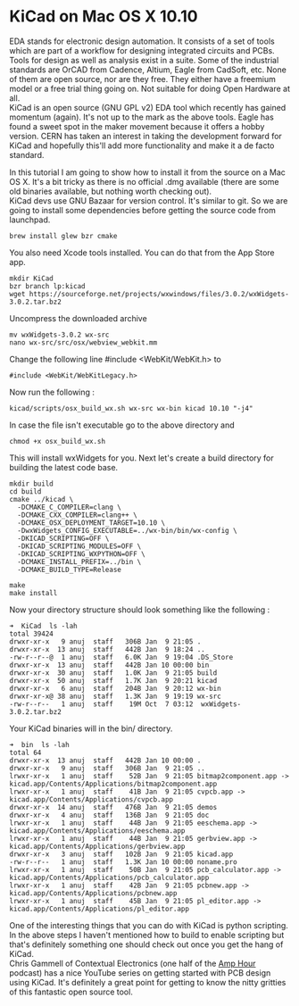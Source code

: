 KiCad on Mac OS X 10.10
=====

EDA stands for electronic design automation. It consists of a set of tools which are part of a workflow for designing integrated circuits and PCBs. Tools for design as well as analysis exist in a suite. 
Some of the industrial standards are OrCAD from Cadence,
Altium, Eagle from CadSoft, etc. None of them are open source, nor are
they free. They either have a freemium model or a free trial thing
going on. Not suitable for doing Open Hardware at all.  
KiCad is an open source (GNU GPL v2) EDA tool which recently has
gained momentum (again). It's not up to the mark as the above
tools. Eagle has found a sweet spot in the maker movement because it
offers a hobby version. CERN has taken an interest in taking the
development forward for KiCad and hopefully this'll add more
functionality and make it a de facto standard.  

In this tutorial I am going to show how to install it from the source
on a Mac OS X. It's a bit tricky as there is no official .dmg
available (there are some old binaries available, but nothing worth
checking out).  
KiCad devs use GNU Bazaar for version control. It's similar to git. So
we are going to install some dependencies before getting the source
code from launchpad.

	brew install glew bzr cmake

You also need Xcode tools installed. You can do that from the App
Store app.

	mkdir KiCad
	bzr branch lp:kicad
	wget https://sourceforge.net/projects/wxwindows/files/3.0.2/wxWidgets-3.0.2.tar.bz2

Uncompress the downloaded archive

	mv wxWidgets-3.0.2 wx-src
	nano wx-src/src/osx/webview_webkit.mm

Change the following line
    #include <WebKit/WebKit.h>
to

    #include <WebKit/WebKitLegacy.h>

Now run the following :

	kicad/scripts/osx_build_wx.sh wx-src wx-bin kicad 10.10 "-j4"

In case the file isn't executable go to the above directory and

	chmod +x osx_build_wx.sh

This will install wxWidgets for you. Next let's create a build
directory for building the latest code base.

    mkdir build
	cd build
	cmake ../kicad \
      -DCMAKE_C_COMPILER=clang \
      -DCMAKE_CXX_COMPILER=clang++ \
      -DCMAKE_OSX_DEPLOYMENT_TARGET=10.10 \
      -DwxWidgets_CONFIG_EXECUTABLE=../wx-bin/bin/wx-config \
      -DKICAD_SCRIPTING=OFF \
      -DKICAD_SCRIPTING_MODULES=OFF \
      -DKICAD_SCRIPTING_WXPYTHON=OFF \
      -DCMAKE_INSTALL_PREFIX=../bin \
      -DCMAKE_BUILD_TYPE=Release

	make
	make install

Now your directory structure should look something like the
following :

	➜  KiCad  ls -lah
	total 39424
	drwxr-xr-x   9 anuj  staff   306B Jan  9 21:05 .
	drwxr-xr-x  13 anuj  staff   442B Jan  9 18:24 ..
	-rw-r--r--@  1 anuj  staff   6.0K Jan  9 19:04 .DS_Store
	drwxr-xr-x  13 anuj  staff   442B Jan 10 00:00 bin
	drwxr-xr-x  30 anuj  staff   1.0K Jan  9 21:05 build
	drwxr-xr-x  50 anuj  staff   1.7K Jan  9 20:21 kicad
	drwxr-xr-x   6 anuj  staff   204B Jan  9 20:12 wx-bin
	drwxr-xr-x@ 38 anuj  staff   1.3K Jan  9 19:19 wx-src
	-rw-r--r--   1 anuj  staff    19M Oct  7 03:12	wxWidgets-3.0.2.tar.bz2


Your KiCad binaries will in the bin/ directory.

	➜  bin  ls -lah
	total 64
	drwxr-xr-x  13 anuj  staff   442B Jan 10 00:00 .
	drwxr-xr-x   9 anuj  staff   306B Jan  9 21:05 ..
	lrwxr-xr-x   1 anuj  staff    52B Jan  9 21:05 bitmap2component.app -> kicad.app/Contents/Applications/bitmap2component.app
	lrwxr-xr-x   1 anuj  staff    41B Jan  9 21:05 cvpcb.app -> kicad.app/Contents/Applications/cvpcb.app
	drwxr-xr-x  14 anuj  staff   476B Jan  9 21:05 demos
	drwxr-xr-x   4 anuj  staff   136B Jan  9 21:05 doc
	lrwxr-xr-x   1 anuj  staff    44B Jan  9 21:05 eeschema.app -> kicad.app/Contents/Applications/eeschema.app
	lrwxr-xr-x   1 anuj  staff    44B Jan  9 21:05 gerbview.app -> kicad.app/Contents/Applications/gerbview.app
	drwxr-xr-x   3 anuj  staff   102B Jan  9 21:05 kicad.app
	-rw-r--r--   1 anuj  staff   1.3K Jan 10 00:00 noname.pro
	lrwxr-xr-x   1 anuj  staff    50B Jan  9 21:05 pcb_calculator.app -> kicad.app/Contents/Applications/pcb_calculator.app
	lrwxr-xr-x   1 anuj  staff    42B Jan  9 21:05 pcbnew.app -> kicad.app/Contents/Applications/pcbnew.app
	lrwxr-xr-x   1 anuj  staff    45B Jan  9 21:05 pl_editor.app -> kicad.app/Contents/Applications/pl_editor.app

One of the interesting things that you can do with KiCad is
python scripting. In the above steps I haven't mentioned how to build to
enable scripting but that's definitely something one should check out
once you get the hang of KiCad.  
Chris Gammell of Contextual Electronics (one half of the
[Amp Hour](http://www.theamphour.com/) podcast) has a nice YouTube
series on getting started with PCB design using KiCad. It's definitely
a great point for getting to know the nitty gritties of this fantastic
open source tool.  
